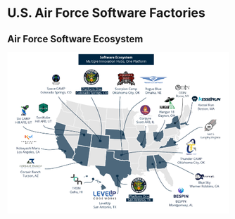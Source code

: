 # U.S. Air Force Software Factories

## Air Force Software Ecosystem
![AirForce Software Ecosystem](assets/organizations/af_software_ecosystem.png)
